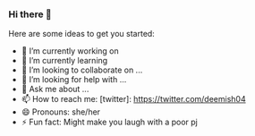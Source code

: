 ### Hi there 👋


Here are some ideas to get you started:

- 🔭 I’m currently working on 
- 🌱 I’m currently learning 
- 👯 I’m looking to collaborate on ...
- 🤔 I’m looking for help with ...
- 💬 Ask me about ...
- 📫 How to reach me: [twitter]: https://twitter.com/deemish04
- 😄 Pronouns: she/her
- ⚡ Fun fact: Might make you laugh with a poor pj

